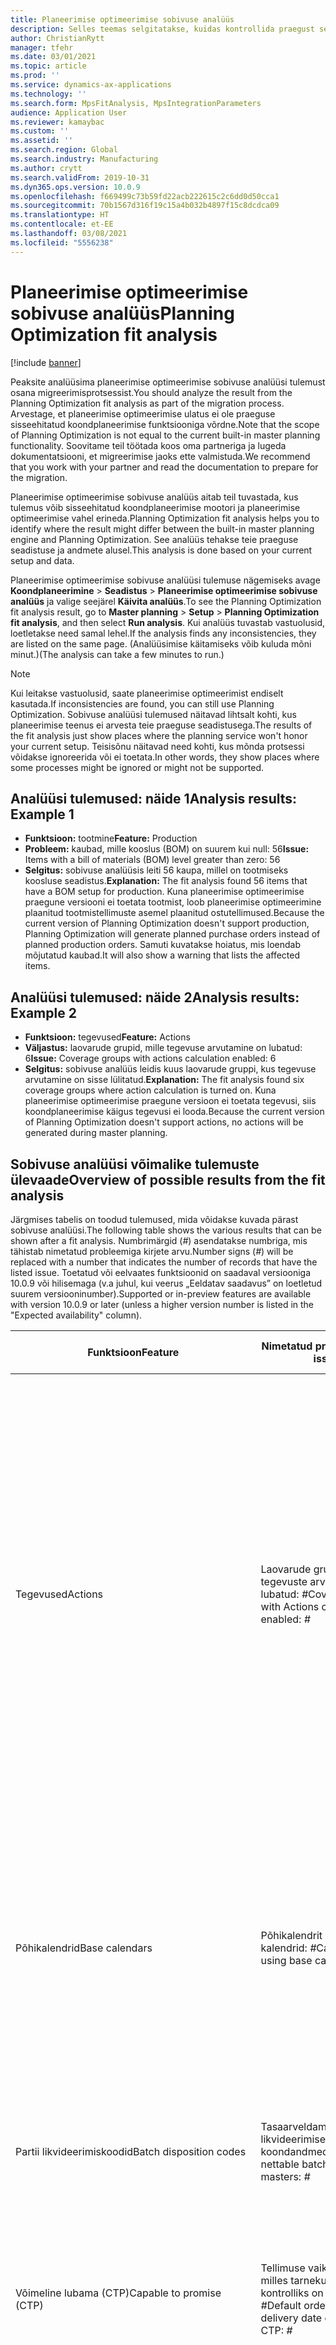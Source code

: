 ```yaml
---
title: Planeerimise optimeerimise sobivuse analüüs
description: Selles teemas selgitatakse, kuidas kontrollida praegust seadistust ja andmeid planeerimise optimeerimise funktsiooni võimaluste suhtes.
author: ChristianRytt
manager: tfehr
ms.date: 03/01/2021
ms.topic: article
ms.prod: ''
ms.service: dynamics-ax-applications
ms.technology: ''
ms.search.form: MpsFitAnalysis, MpsIntegrationParameters
audience: Application User
ms.reviewer: kamaybac
ms.custom: ''
ms.assetid: ''
ms.search.region: Global
ms.search.industry: Manufacturing
ms.author: crytt
ms.search.validFrom: 2019-10-31
ms.dyn365.ops.version: 10.0.9
ms.openlocfilehash: f669499c73b59fd22acb222615c2c6dd0d50cca1
ms.sourcegitcommit: 70b1567d316f19c15a4b032b4897f15c8dcdca09
ms.translationtype: HT
ms.contentlocale: et-EE
ms.lasthandoff: 03/08/2021
ms.locfileid: "5556238"
---
```

# <a name="planning-optimization-fit-analysis"></a><span data-ttu-id="48c7f-103">Planeerimise optimeerimise sobivuse analüüs</span><span class="sxs-lookup"><span data-stu-id="48c7f-103">Planning Optimization fit analysis</span></span>

[!include [banner](../../includes/banner.md)]

<span data-ttu-id="48c7f-104">Peaksite analüüsima planeerimise optimeerimise sobivuse analüüsi tulemust osana migreerimisprotsessist.</span><span class="sxs-lookup"><span data-stu-id="48c7f-104">You should analyze the result from the Planning Optimization fit analysis as part of the migration process.</span></span> <span data-ttu-id="48c7f-105">Arvestage, et planeerimise optimeerimise ulatus ei ole praeguse sisseehitatud koondplaneerimise funktsiooniga võrdne.</span><span class="sxs-lookup"><span data-stu-id="48c7f-105">Note that the scope of Planning Optimization is not equal to the current built-in master planning functionality.</span></span> <span data-ttu-id="48c7f-106">Soovitame teil töötada koos oma partneriga ja lugeda dokumentatsiooni, et migreerimise jaoks ette valmistuda.</span><span class="sxs-lookup"><span data-stu-id="48c7f-106">We recommend that you work with your partner and read the documentation to prepare for the migration.</span></span> 

<span data-ttu-id="48c7f-107">Planeerimise optimeerimise sobivuse analüüs aitab teil tuvastada, kus tulemus võib sisseehitatud koondplaneerimise mootori ja planeerimise optimeerimise vahel erineda.</span><span class="sxs-lookup"><span data-stu-id="48c7f-107">Planning Optimization fit analysis helps you to identify where the result might differ between the built-in master planning engine and Planning Optimization.</span></span> <span data-ttu-id="48c7f-108">See analüüs tehakse teie praeguse seadistuse ja andmete alusel.</span><span class="sxs-lookup"><span data-stu-id="48c7f-108">This analysis is done based on your current setup and data.</span></span> 

<span data-ttu-id="48c7f-109">Planeerimise optimeerimise sobivuse analüüsi tulemuse nägemiseks avage **Koondplaneerimine** \> **Seadistus** \> **Planeerimise optimeerimise sobivuse analüüs** ja valige seejärel **Käivita analüüs**.</span><span class="sxs-lookup"><span data-stu-id="48c7f-109">To see the Planning Optimization fit analysis result, go to **Master planning** \> **Setup** \> **Planning Optimization fit analysis**, and then select **Run analysis**.</span></span> <span data-ttu-id="48c7f-110">Kui analüüs tuvastab vastuolusid, loetletakse need samal lehel.</span><span class="sxs-lookup"><span data-stu-id="48c7f-110">If the analysis finds any inconsistencies, they are listed on the same page.</span></span> <span data-ttu-id="48c7f-111">(Analüüsimise käitamiseks võib kuluda mõni minut.)</span><span class="sxs-lookup"><span data-stu-id="48c7f-111">(The analysis can take a few minutes to run.)</span></span>

> [!NOTE]
> <span data-ttu-id="48c7f-112">Kui leitakse vastuolusid, saate planeerimise optimeerimist endiselt kasutada.</span><span class="sxs-lookup"><span data-stu-id="48c7f-112">If inconsistencies are found, you can still use Planning Optimization.</span></span> <span data-ttu-id="48c7f-113">Sobivuse analüüsi tulemused näitavad lihtsalt kohti, kus planeerimise teenus ei arvesta teie praeguse seadistusega.</span><span class="sxs-lookup"><span data-stu-id="48c7f-113">The results of the fit analysis just show places where the planning service won't honor your current setup.</span></span> <span data-ttu-id="48c7f-114">Teisisõnu näitavad need kohti, kus mõnda protsessi võidakse ignoreerida või ei toetata.</span><span class="sxs-lookup"><span data-stu-id="48c7f-114">In other words, they show places where some processes might be ignored or might not be supported.</span></span>

## <a name="analysis-results-example-1"></a><span data-ttu-id="48c7f-115">Analüüsi tulemused: näide 1</span><span class="sxs-lookup"><span data-stu-id="48c7f-115">Analysis results: Example 1</span></span>

- <span data-ttu-id="48c7f-116">**Funktsioon:** tootmine</span><span class="sxs-lookup"><span data-stu-id="48c7f-116">**Feature:** Production</span></span>
- <span data-ttu-id="48c7f-117">**Probleem:** kaubad, mille kooslus (BOM) on suurem kui null: 56</span><span class="sxs-lookup"><span data-stu-id="48c7f-117">**Issue:** Items with a bill of materials (BOM) level greater than zero: 56</span></span>
- <span data-ttu-id="48c7f-118">**Selgitus:** sobivuse analüüsis leiti 56 kaupa, millel on tootmiseks koosluse seadistus.</span><span class="sxs-lookup"><span data-stu-id="48c7f-118">**Explanation:** The fit analysis found 56 items that have a BOM setup for production.</span></span> <span data-ttu-id="48c7f-119">Kuna planeerimise optimeerimise praegune versiooni ei toetata tootmist, loob planeerimise optimeerimine plaanitud tootmistellimuste asemel plaanitud ostutellimused.</span><span class="sxs-lookup"><span data-stu-id="48c7f-119">Because the current version of Planning Optimization doesn't support production, Planning Optimization will generate planned purchase orders instead of planned production orders.</span></span> <span data-ttu-id="48c7f-120">Samuti kuvatakse hoiatus, mis loendab mõjutatud kaubad.</span><span class="sxs-lookup"><span data-stu-id="48c7f-120">It will also show a warning that lists the affected items.</span></span>

## <a name="analysis-results-example-2"></a><span data-ttu-id="48c7f-121">Analüüsi tulemused: näide 2</span><span class="sxs-lookup"><span data-stu-id="48c7f-121">Analysis results: Example 2</span></span>

- <span data-ttu-id="48c7f-122">**Funktsioon:** tegevused</span><span class="sxs-lookup"><span data-stu-id="48c7f-122">**Feature:** Actions</span></span>
- <span data-ttu-id="48c7f-123">**Väljastus:** laovarude grupid, mille tegevuse arvutamine on lubatud: 6</span><span class="sxs-lookup"><span data-stu-id="48c7f-123">**Issue:** Coverage groups with actions calculation enabled: 6</span></span>
- <span data-ttu-id="48c7f-124">**Selgitus:** sobivuse analüüs leidis kuus laovarude gruppi, kus tegevuse arvutamine on sisse lülitatud.</span><span class="sxs-lookup"><span data-stu-id="48c7f-124">**Explanation:** The fit analysis found six coverage groups where action calculation is turned on.</span></span> <span data-ttu-id="48c7f-125">Kuna planeerimise optimeerimise praegune versioon ei toetata tegevusi, siis koondplaneerimise käigus tegevusi ei looda.</span><span class="sxs-lookup"><span data-stu-id="48c7f-125">Because the current version of Planning Optimization doesn't support actions, no actions will be generated during master planning.</span></span>

## <a name="overview-of-possible-results-from-the-fit-analysis"></a><span data-ttu-id="48c7f-126">Sobivuse analüüsi võimalike tulemuste ülevaade</span><span class="sxs-lookup"><span data-stu-id="48c7f-126">Overview of possible results from the fit analysis</span></span>

<span data-ttu-id="48c7f-127">Järgmises tabelis on toodud tulemused, mida võidakse kuvada pärast sobivuse analüüsi.</span><span class="sxs-lookup"><span data-stu-id="48c7f-127">The following table shows the various results that can be shown after a fit analysis.</span></span> <span data-ttu-id="48c7f-128">Numbrimärgid (_\#_) asendatakse numbriga, mis tähistab nimetatud probleemiga kirjete arvu.</span><span class="sxs-lookup"><span data-stu-id="48c7f-128">Number signs (_\#_) will be replaced with a number that indicates the number of records that have the listed issue.</span></span> <span data-ttu-id="48c7f-129">Toetatud või eelvaates funktsioonid on saadaval versiooniga 10.0.9 või hilisemaga (v.a juhul, kui veerus „Eeldatav saadavus” on loetletud suurem versiooninumber).</span><span class="sxs-lookup"><span data-stu-id="48c7f-129">Supported or in-preview features are available with version 10.0.9 or later (unless a higher version number is listed in the "Expected availability" column).</span></span>

| <span data-ttu-id="48c7f-130">Funktsioon</span><span class="sxs-lookup"><span data-stu-id="48c7f-130">Feature</span></span> | <span data-ttu-id="48c7f-131">Nimetatud probleem</span><span class="sxs-lookup"><span data-stu-id="48c7f-131">Listed issue</span></span> | <span data-ttu-id="48c7f-132">Selgitus</span><span class="sxs-lookup"><span data-stu-id="48c7f-132">Explanation</span></span> | <span data-ttu-id="48c7f-133">Eeldatav saadavus</span><span class="sxs-lookup"><span data-stu-id="48c7f-133">Expected availability</span></span> |
| --- | --- | --- | --- |
| <span data-ttu-id="48c7f-134">Tegevused</span><span class="sxs-lookup"><span data-stu-id="48c7f-134">Actions</span></span> | <span data-ttu-id="48c7f-135">Laovarude grupp, mille tegevuste arvutamine on lubatud: _\#_</span><span class="sxs-lookup"><span data-stu-id="48c7f-135">Coverage groups with Actions calculation enabled: _\#_</span></span> | <span data-ttu-id="48c7f-136">See funktsioon on ootel.</span><span class="sxs-lookup"><span data-stu-id="48c7f-136">This feature is pending.</span></span> <span data-ttu-id="48c7f-137">Sellest sättest hoolimata ei looda praegu koondplaneerimise ajal tegevusi, kui planeerimise optimeerimine on lubatud.</span><span class="sxs-lookup"><span data-stu-id="48c7f-137">Currently, actions aren't generated during master planning when Planning Optimization is enabled, regardless of this setting.</span></span> <span data-ttu-id="48c7f-138">Tegevuste peamine eesmärk on pakkuda soovitusi olemasolevate tellimuste muutmiseks.</span><span class="sxs-lookup"><span data-stu-id="48c7f-138">The main purpose of actions is to suggest changes to existing orders.</span></span> <span data-ttu-id="48c7f-139">Hinnake, kas teie äriprotsessi osana rakendatakse tegevusi aktiivselt või piisab tellimustega seotud viivituste teabest.</span><span class="sxs-lookup"><span data-stu-id="48c7f-139">Evaluate if actions are actively applied as part of your business processes or if the delay information related to the orders is sufficient.</span></span> | <span data-ttu-id="48c7f-140">Oktoober 2021 – aprill 2022</span><span class="sxs-lookup"><span data-stu-id="48c7f-140">October 2021 - April 2022</span></span> |
| <span data-ttu-id="48c7f-141">Põhikalendrid</span><span class="sxs-lookup"><span data-stu-id="48c7f-141">Base calendars</span></span> | <span data-ttu-id="48c7f-142">Põhikalendrit kasutavad kalendrid: _\#_</span><span class="sxs-lookup"><span data-stu-id="48c7f-142">Calendars using base calendar: _\#_</span></span> | <span data-ttu-id="48c7f-143">See funktsioon on ootel.</span><span class="sxs-lookup"><span data-stu-id="48c7f-143">This feature is pending.</span></span> <span data-ttu-id="48c7f-144">Praegu eiratakse põhikalendrit, kui planeerimise optimeerimine on lubatud.</span><span class="sxs-lookup"><span data-stu-id="48c7f-144">Currently, the base calendar is ignored when Planning Optimization is enabled.</span></span> <span data-ttu-id="48c7f-145">Hinnake, kas teie äriprotsesside jaoks on vajalik põhikalender või piisab kalendrite otsesest seadistusest.</span><span class="sxs-lookup"><span data-stu-id="48c7f-145">Evaluate if the base calendar is needed for your business processes or if direct setup in calendars is sufficient.</span></span> | <span data-ttu-id="48c7f-146">2021. aprill</span><span class="sxs-lookup"><span data-stu-id="48c7f-146">April 2021</span></span> | 
| <span data-ttu-id="48c7f-147">Partii likvideerimiskoodid</span><span class="sxs-lookup"><span data-stu-id="48c7f-147">Batch disposition codes</span></span> | <span data-ttu-id="48c7f-148">Tasaarveldamatu partii likvideerimise koondandmed: _\#_</span><span class="sxs-lookup"><span data-stu-id="48c7f-148">Non-nettable batch disposition masters: _\#_</span></span> | <span data-ttu-id="48c7f-149">See funktsioon on ootel.</span><span class="sxs-lookup"><span data-stu-id="48c7f-149">This feature is pending.</span></span> <span data-ttu-id="48c7f-150">Praegu eiratakse partii likvideerimise koode, kui planeerimise optimeerimine on lubatud.</span><span class="sxs-lookup"><span data-stu-id="48c7f-150">Currently, batch disposition codes are ignored when Planning Optimization is enabled.</span></span> | <span data-ttu-id="48c7f-151">Oktoober 2021 – aprill 2022</span><span class="sxs-lookup"><span data-stu-id="48c7f-151">October 2021 - April 2022</span></span> |
| <span data-ttu-id="48c7f-152">Võimeline lubama (CTP)</span><span class="sxs-lookup"><span data-stu-id="48c7f-152">Capable to promise (CTP)</span></span> | <span data-ttu-id="48c7f-153">Tellimuse vaikesätted, milles tarnekuupäeva kontrolliks on seatud CTP: _\#_</span><span class="sxs-lookup"><span data-stu-id="48c7f-153">Default order settings with delivery date control set to CTP: _\#_</span></span> | <span data-ttu-id="48c7f-154">See funktsioon on ootel.</span><span class="sxs-lookup"><span data-stu-id="48c7f-154">This feature is pending.</span></span> <span data-ttu-id="48c7f-155">Sellest sättest hoolimata eiratakse praegu CTP-d, kui planeerimise optimeerimine on lubatud.</span><span class="sxs-lookup"><span data-stu-id="48c7f-155">Currently, CTP is ignored when Planning Optimization is enabled, regardless of this setting.</span></span> | <span data-ttu-id="48c7f-156">Oktoober 2021 – aprill 2022</span><span class="sxs-lookup"><span data-stu-id="48c7f-156">October 2021 - April 2022</span></span> |
| <span data-ttu-id="48c7f-157">Staatilise plaani kopeerimine dünaamilisse plaani</span><span class="sxs-lookup"><span data-stu-id="48c7f-157">Copy static to dynamic plan</span></span> | <span data-ttu-id="48c7f-158">Koondplaneerimise parameetrites on lubatud staatilise plaani kopeerimine dünaamilisse plaani.</span><span class="sxs-lookup"><span data-stu-id="48c7f-158">Copy of static to dynamic plan is enabled on the master planning parameters.</span></span> | <span data-ttu-id="48c7f-159">Sellest sättest hoolimata ei kopeeri planeerimise optimeerimine staatilist plaani dünaamilisse plaani.</span><span class="sxs-lookup"><span data-stu-id="48c7f-159">Planning Optimization doesn't copy the static plan to the dynamic plan, regardless of this setting.</span></span> <span data-ttu-id="48c7f-160">Üldiselt on see kontseptsioon vähem oluline kiiruse ja täieliku taasloomise tõttu, mida planeerimise optimeerimine võimaldab.</span><span class="sxs-lookup"><span data-stu-id="48c7f-160">In general, this concept is less relevant because of the speed and complete regeneration that Planning Optimization provides.</span></span> <span data-ttu-id="48c7f-161">Kui kasutatakse kaht või enamat plaani, tuleb iga plaani jaoks käivitada koondplaneerimine.</span><span class="sxs-lookup"><span data-stu-id="48c7f-161">If two or more plans are used, master planning should be triggered for each plan.</span></span> | <span data-ttu-id="48c7f-162">Oktoober 2021 – aprill 2022</span><span class="sxs-lookup"><span data-stu-id="48c7f-162">October 2021 - April 2022</span></span> |
| <span data-ttu-id="48c7f-163">Kinnitamine</span><span class="sxs-lookup"><span data-stu-id="48c7f-163">Firming</span></span> | <span data-ttu-id="48c7f-164">Laovarude grupid, millel on määratud automaatkinnitamise ajapiir: _\#_</span><span class="sxs-lookup"><span data-stu-id="48c7f-164">Coverage groups with auto firming time fence set: _\#_</span></span> | <span data-ttu-id="48c7f-165">Versioonis 10.0.7 ja uuemates versioonides toetatakse kinnitamist eraldi kinnitamise pakett-tööna pärast koondplaneerimise lõpule viimist (eeldusel, et funktsioon _Automaatkinnitus planeerimise optimeerimiseks_ on [funktsioonihalduses](../../../fin-ops-core/fin-ops/get-started/feature-management/feature-management-overview.md) lubatud).</span><span class="sxs-lookup"><span data-stu-id="48c7f-165">In version 10.0.7 and later, firming is supported as a separate firming batch job after master planning is completed (provided the _Auto-firming for Planning Optimization_ feature has been enabled in [feature management](../../../fin-ops-core/fin-ops/get-started/feature-management/feature-management-overview.md)).</span></span> <span data-ttu-id="48c7f-166">Arvestage sellega, et automaatkinnitus planeerimise optimeerimiseks põhineb tellimuse kuupäeval (alguskuupäeval), mitte vajaduse kuupäeval (lõppkuupäeval).</span><span class="sxs-lookup"><span data-stu-id="48c7f-166">Note that auto firming for Planning Optimization is based on the order date (start date), not the requirement date (end date).</span></span> <span data-ttu-id="48c7f-167">Selline käitumismudel tagab, et plaanitud tellimuste kinnitamine toimub õigel ajal, ilma et peaksite kinnitamisajavahemikus täitmisajaga arvestama.</span><span class="sxs-lookup"><span data-stu-id="48c7f-167">This behavior ensures that firming of planned orders occurs in due time, without having to include lead time in the firming time fence.</span></span> | <span data-ttu-id="48c7f-168">Toetatud</span><span class="sxs-lookup"><span data-stu-id="48c7f-168">Supported</span></span> |
| <span data-ttu-id="48c7f-169">Kinnitamine</span><span class="sxs-lookup"><span data-stu-id="48c7f-169">Firming</span></span> | <span data-ttu-id="48c7f-170">Kauba laovarude kirjed, millel on määratud automaatkinnitamine: _\#_</span><span class="sxs-lookup"><span data-stu-id="48c7f-170">Item coverage records with auto firming set: _\#_</span></span> | <span data-ttu-id="48c7f-171">Versioonis 10.0.7 ja uuemates versioonides toetatakse automaatkinnitamist eraldi kinnitamise pakett-tööna pärast koondplaneerimise lõpule viimist (eeldusel, et funktsioon _Automaatkinnitus planeerimise optimeerimiseks_ on [funktsioonihalduses](../../../fin-ops-core/fin-ops/get-started/feature-management/feature-management-overview.md) lubatud).</span><span class="sxs-lookup"><span data-stu-id="48c7f-171">In version 10.0.7 and later, auto firming is supported as a separate firming batch job after master planning is completed (provided the _Auto-firming for Planning Optimization_ feature has been enabled in [feature management](../../../fin-ops-core/fin-ops/get-started/feature-management/feature-management-overview.md)).</span></span> <span data-ttu-id="48c7f-172">Arvestage sellega, et automaatkinnitus planeerimise optimeerimiseks põhineb tellimuse kuupäeval (alguskuupäeval), mitte vajaduse kuupäeval (lõppkuupäeval).</span><span class="sxs-lookup"><span data-stu-id="48c7f-172">Note that auto firming for Planning Optimization is based on the order date (start date), not the requirement date (end date).</span></span> <span data-ttu-id="48c7f-173">Selline käitumismudel tagab, et plaanitud tellimuste kinnitamine toimub õigel ajal, ilma et peaksite kinnitamisajavahemikus täitmisajaga arvestama.</span><span class="sxs-lookup"><span data-stu-id="48c7f-173">This behavior ensures that firming of planned orders occurs in due time, without having to include lead time in the firming time fence.</span></span> | <span data-ttu-id="48c7f-174">Toetatud</span><span class="sxs-lookup"><span data-stu-id="48c7f-174">Supported</span></span> |
| <span data-ttu-id="48c7f-175">Kinnitamine</span><span class="sxs-lookup"><span data-stu-id="48c7f-175">Firming</span></span> | <span data-ttu-id="48c7f-176">Koondplaanid, millel on määratud automaatkinnitamine: _\#_</span><span class="sxs-lookup"><span data-stu-id="48c7f-176">Master plans with auto firming set: _\#_</span></span> | <span data-ttu-id="48c7f-177">Versioonis 10.0.7 ja uuemates versioonides toetatakse automaatkinnitamist eraldi kinnitamise pakett-tööna pärast koondplaneerimise lõpule viimist (eeldusel, et funktsioon _Automaatkinnitus planeerimise optimeerimiseks_ on [funktsioonihalduses](../../../fin-ops-core/fin-ops/get-started/feature-management/feature-management-overview.md) lubatud).</span><span class="sxs-lookup"><span data-stu-id="48c7f-177">In version 10.0.7 and later, auto firming is supported as a separate firming batch job after master planning is completed (provided the _Auto-firming for Planning Optimization_ feature has been enabled in [feature management](../../../fin-ops-core/fin-ops/get-started/feature-management/feature-management-overview.md)).</span></span> <span data-ttu-id="48c7f-178">Arvestage sellega, et automaatkinnitus planeerimise optimeerimiseks põhineb tellimuse kuupäeval (alguskuupäeval), mitte vajaduse kuupäeval (lõppkuupäeval).</span><span class="sxs-lookup"><span data-stu-id="48c7f-178">Note that auto firming for Planning Optimization is based on the order date (start date), not the requirement date (end date).</span></span> <span data-ttu-id="48c7f-179">Selline käitumismudel tagab, et plaanitud tellimuste kinnitamine toimub õigel ajal, ilma et peaksite kinnitamisajavahemikus täitmisajaga arvestama.</span><span class="sxs-lookup"><span data-stu-id="48c7f-179">This behavior ensures that firming of planned orders occurs in due time, without having to include lead time in the firming time fence.</span></span> | <span data-ttu-id="48c7f-180">Toetatud</span><span class="sxs-lookup"><span data-stu-id="48c7f-180">Supported</span></span> |
| <span data-ttu-id="48c7f-181">FitAnalysisPlanningItems</span><span class="sxs-lookup"><span data-stu-id="48c7f-181">FitAnalysisPlanningItems</span></span> | <span data-ttu-id="48c7f-182">Plaanimisüksused: _\#_</span><span class="sxs-lookup"><span data-stu-id="48c7f-182">Planning Items: _\#_</span></span> | <span data-ttu-id="48c7f-183">See funktsioon on ootel.</span><span class="sxs-lookup"><span data-stu-id="48c7f-183">This feature is pending.</span></span> <span data-ttu-id="48c7f-184">Praegu käsitletakse plaanimisüksuseid nagu tavalisi kaupu, kui planeerimise optimeerimine on lubatud.</span><span class="sxs-lookup"><span data-stu-id="48c7f-184">Currently, planning items are handled like regular items when Planning Optimization is enabled.</span></span> | <span data-ttu-id="48c7f-185">Oktoober 2021 – aprill 2022</span><span class="sxs-lookup"><span data-stu-id="48c7f-185">October 2021 - April 2022</span></span> |
| <span data-ttu-id="48c7f-186">Eelarve</span><span class="sxs-lookup"><span data-stu-id="48c7f-186">Forecast</span></span> | <span data-ttu-id="48c7f-187">Laovarude grupid, millel on lubatud kontsernisiseste tellimuste kaasamine: _\#_</span><span class="sxs-lookup"><span data-stu-id="48c7f-187">Coverage groups with "Include intercompany orders" enabled: _\#_</span></span> | <span data-ttu-id="48c7f-188">See funktsioon on ootel.</span><span class="sxs-lookup"><span data-stu-id="48c7f-188">This feature is pending.</span></span> <span data-ttu-id="48c7f-189">Sellest sättest hoolimata ei hõlma koondplaneerimine praegu sissetulevat planeeritud nõudlust, kui planeerimise optimeerimine on lubatud.</span><span class="sxs-lookup"><span data-stu-id="48c7f-189">Currently, master planning doesn't include downstream planned demand when Planning Optimization is enabled, regardless of this setting.</span></span> <span data-ttu-id="48c7f-190">Pange tähele, et väljastatud/kinnitatud tellimused töötavad endiselt tavaliste kontsernisiseste funktsioonidega ja hõlmavad enamikku stsenaariume.</span><span class="sxs-lookup"><span data-stu-id="48c7f-190">Note that released/firmed orders still work with the regular intercompany functionality and will cover most scenarios.</span></span> | <span data-ttu-id="48c7f-191">Toetatud</span><span class="sxs-lookup"><span data-stu-id="48c7f-191">Supported</span></span> |
| <span data-ttu-id="48c7f-192">Eelarve</span><span class="sxs-lookup"><span data-stu-id="48c7f-192">Forecast</span></span> | <span data-ttu-id="48c7f-193">Laovarude grupid, mille sätte „Prognoosi vähendamisalus:” väärtus pole „Tellimused”: _\#_</span><span class="sxs-lookup"><span data-stu-id="48c7f-193">Coverage groups with "Reduce forecast by" setting set to a value different than "Orders": _\#_</span></span> | <span data-ttu-id="48c7f-194">Sellest sättest hoolimata kasutab planeerimise optimeerimine tellimuste puhul vaikimisi sätet „Prognoosi vähendamisalus:”.</span><span class="sxs-lookup"><span data-stu-id="48c7f-194">By default, Planning Optimization uses "Reduce forecast by" for orders, regardless of this setting.</span></span> | <span data-ttu-id="48c7f-195">Toetatud</span><span class="sxs-lookup"><span data-stu-id="48c7f-195">Supported</span></span> |
| <span data-ttu-id="48c7f-196">Eelarve</span><span class="sxs-lookup"><span data-stu-id="48c7f-196">Forecast</span></span> | <span data-ttu-id="48c7f-197">Alammudelitega prognoosimudelid: _\#_</span><span class="sxs-lookup"><span data-stu-id="48c7f-197">Forecast models with sub models: _\#_</span></span> | <span data-ttu-id="48c7f-198">See funktsioon on ootel.</span><span class="sxs-lookup"><span data-stu-id="48c7f-198">This feature is pending.</span></span> <span data-ttu-id="48c7f-199">Praegu ei toetata allmudeleid kasutavaid prognoose, kui planeerimise optimeerimine on lubatud.</span><span class="sxs-lookup"><span data-stu-id="48c7f-199">Currently, forecasts that use sub-models aren't supported when Planning Optimization is enabled.</span></span> <span data-ttu-id="48c7f-200">Neid eiratakse, hoolimata sellest sättest.</span><span class="sxs-lookup"><span data-stu-id="48c7f-200">They will be ignored, regardless of this setting.</span></span> | <span data-ttu-id="48c7f-201">2021. aprill</span><span class="sxs-lookup"><span data-stu-id="48c7f-201">April 2021</span></span> |
| <span data-ttu-id="48c7f-202">Eelarve</span><span class="sxs-lookup"><span data-stu-id="48c7f-202">Forecast</span></span> | <span data-ttu-id="48c7f-203">Koondplaanid, millel on lubatud säte „Kaasa tarneprognoos”: _\#_</span><span class="sxs-lookup"><span data-stu-id="48c7f-203">Master plans with "Include supply forecast" enabled: _\#_</span></span> | <span data-ttu-id="48c7f-204">See funktsioon on ootel.</span><span class="sxs-lookup"><span data-stu-id="48c7f-204">This feature is pending.</span></span> <span data-ttu-id="48c7f-205">Praegu ei toetata tarneprognoose, kui planeerimise optimeerimine on lubatud.</span><span class="sxs-lookup"><span data-stu-id="48c7f-205">Currently, supply forecasts aren't supported when Planning Optimization is enabled.</span></span> <span data-ttu-id="48c7f-206">Neid eiratakse, hoolimata sellest sättest.</span><span class="sxs-lookup"><span data-stu-id="48c7f-206">They will be ignored, regardless of this setting.</span></span> | <span data-ttu-id="48c7f-207">Oktoober 2021 – aprill 2022</span><span class="sxs-lookup"><span data-stu-id="48c7f-207">October 2021 - April 2022</span></span> |
| <span data-ttu-id="48c7f-208">Ajapiir</span><span class="sxs-lookup"><span data-stu-id="48c7f-208">Freeze time fence</span></span> | <span data-ttu-id="48c7f-209">Laovarude grupid, millel on määratud külmutamise ajapiir: _\#_</span><span class="sxs-lookup"><span data-stu-id="48c7f-209">Coverage groups with freeze time fence set: _\#_</span></span> | <span data-ttu-id="48c7f-210">Külmutamise ajapiiri ei kasutata sageli ja praegu pole plaanis seda planeerimise optimeerimisse kaasata.</span><span class="sxs-lookup"><span data-stu-id="48c7f-210">The freeze time fence isn't often used, and there are currently no plans to include it for Planning Optimization.</span></span> <span data-ttu-id="48c7f-211">Sellest sättest hoolimata eiratakse praegu külmutamise ajapiiri seadistust, kui planeerimise optimeerimine on lubatud.</span><span class="sxs-lookup"><span data-stu-id="48c7f-211">Currently, the freeze time fence setup is ignored when Planning Optimization is enabled, regardless of this setting.</span></span> | <span data-ttu-id="48c7f-212">Pole rakendatav</span><span class="sxs-lookup"><span data-stu-id="48c7f-212">N/A</span></span> |
| <span data-ttu-id="48c7f-213">Ajapiir</span><span class="sxs-lookup"><span data-stu-id="48c7f-213">Freeze time fence</span></span> | <span data-ttu-id="48c7f-214">Kauba laovarude kirjed, millel on määratud külmutamise ajapiir: _\#_</span><span class="sxs-lookup"><span data-stu-id="48c7f-214">Item coverage records with freeze time fence set: _\#_</span></span> | <span data-ttu-id="48c7f-215">Külmutamise ajapiiri ei kasutata sageli ja praegu pole plaanis seda planeerimise optimeerimisse kaasata.</span><span class="sxs-lookup"><span data-stu-id="48c7f-215">The freeze time fence isn't often used, and there are currently no plans to include it for Planning Optimization.</span></span> <span data-ttu-id="48c7f-216">Sellest sättest hoolimata eiratakse praegu külmutamise ajapiiri seadistust, kui planeerimise optimeerimine on lubatud.</span><span class="sxs-lookup"><span data-stu-id="48c7f-216">Currently, the freeze time fence setup is ignored when Planning Optimization is enabled, regardless of this setting.</span></span> | <span data-ttu-id="48c7f-217">Pole rakendatav</span><span class="sxs-lookup"><span data-stu-id="48c7f-217">N/A</span></span> |
| <span data-ttu-id="48c7f-218">Ajapiir</span><span class="sxs-lookup"><span data-stu-id="48c7f-218">Freeze time fence</span></span> | <span data-ttu-id="48c7f-219">Koondplaanid, millel on määratud külmutamise ajapiir: _\#_</span><span class="sxs-lookup"><span data-stu-id="48c7f-219">Master plans with freeze time fence set: _\#_</span></span> | <span data-ttu-id="48c7f-220">Külmutamise ajapiiri ei kasutata sageli ja praegu pole plaanis seda planeerimise optimeerimisse kaasata.</span><span class="sxs-lookup"><span data-stu-id="48c7f-220">The freeze time fence isn't often used, and there are currently no plans to include it for Planning Optimization.</span></span> <span data-ttu-id="48c7f-221">Sellest sättest hoolimata eiratakse praegu külmutamise ajapiiri seadistust, kui planeerimise optimeerimine on lubatud.</span><span class="sxs-lookup"><span data-stu-id="48c7f-221">Currently, the freeze time fence setup is ignored when Planning Optimization is enabled, regardless of this setting.</span></span> | <span data-ttu-id="48c7f-222">Pole rakendatav</span><span class="sxs-lookup"><span data-stu-id="48c7f-222">N/A</span></span> |
| <span data-ttu-id="48c7f-223">Kontsernisisene</span><span class="sxs-lookup"><span data-stu-id="48c7f-223">Intercompany</span></span> | <span data-ttu-id="48c7f-224">Koondplaanid, mis hõlmavad plaanitud sissetulevat nõudlust: _\#_</span><span class="sxs-lookup"><span data-stu-id="48c7f-224">Master plans including planned downstream demand: _\#_</span></span> | <span data-ttu-id="48c7f-225">See funktsioon on ootel.</span><span class="sxs-lookup"><span data-stu-id="48c7f-225">This feature is pending.</span></span> <span data-ttu-id="48c7f-226">Sellest sättest hoolimata ei hõlma koondplaneerimine praegu sissetulevat planeeritud nõudlust, kui planeerimise optimeerimine on lubatud.</span><span class="sxs-lookup"><span data-stu-id="48c7f-226">Currently, master planning doesn't include downstream planned demand when Planning Optimization is enabled, regardless of this setting.</span></span> <span data-ttu-id="48c7f-227">Pange tähele, et väljastatud/kinnitatud tellimused töötavad endiselt tüüpiliste kontsernisiseste funktsioonidega ja hõlmavad enamikku stsenaariume.</span><span class="sxs-lookup"><span data-stu-id="48c7f-227">Note that released/firmed orders still work with the normal intercompany functionality and will cover most scenarios.</span></span> | <span data-ttu-id="48c7f-228">Toetatud</span><span class="sxs-lookup"><span data-stu-id="48c7f-228">Supported</span></span> |
| <span data-ttu-id="48c7f-229">Kanban</span><span class="sxs-lookup"><span data-stu-id="48c7f-229">Kanban</span></span> | <span data-ttu-id="48c7f-230">Kauba laovarude kirjed, mille plaanitud tellimusetüüp on kanban: _\#_</span><span class="sxs-lookup"><span data-stu-id="48c7f-230">Item coverage records with planned order type kanban: _\#_</span></span> | <span data-ttu-id="48c7f-231">See funktsioon on ootel.</span><span class="sxs-lookup"><span data-stu-id="48c7f-231">This feature is pending.</span></span> <span data-ttu-id="48c7f-232">Praegu eiratakse kanbaniks määratud kauba laovarusid, kui planeerimise optimeerimine on lubatud.</span><span class="sxs-lookup"><span data-stu-id="48c7f-232">Currently, item coverage that is set to kanban will be ignored when Planning Optimization is enabled.</span></span> <span data-ttu-id="48c7f-233">Plaanitud tellimusetüübi kanban puhul kuvatakse koondplaneerimise ajal hoiatus ja seotud nõudluse täitmiseks luuakse plaanitud ostutellimused.</span><span class="sxs-lookup"><span data-stu-id="48c7f-233">The kanban planned order type will create a warning during master planning, and planned purchase orders will be created to cover the related demand.</span></span> | <span data-ttu-id="48c7f-234">Oktoober 2021 – aprill 2022</span><span class="sxs-lookup"><span data-stu-id="48c7f-234">October 2021 - April 2022</span></span> |
| <span data-ttu-id="48c7f-235">Kanban</span><span class="sxs-lookup"><span data-stu-id="48c7f-235">Kanban</span></span> | <span data-ttu-id="48c7f-236">Kanban-tellimuse vaiketüübiga kaubad: _\#_</span><span class="sxs-lookup"><span data-stu-id="48c7f-236">Items with default order type kanban: _\#_</span></span> | <span data-ttu-id="48c7f-237">Praegu eiratakse kanbaniks määratud vaiketellimusetüüpi, kui planeerimise optimeerimine on lubatud.</span><span class="sxs-lookup"><span data-stu-id="48c7f-237">Currently, a default order type that is set to kanban will be ignored when Planning Optimization is enabled.</span></span> <span data-ttu-id="48c7f-238">Vaiketellimusetüübi kanban puhul kuvatakse koondplaneerimise ajal hoiatus ja seotud nõudluse täitmiseks luuakse plaanitud ostutellimused.</span><span class="sxs-lookup"><span data-stu-id="48c7f-238">The kanban default order type will create a warning during master planning, and planned purchase orders will be created to cover the related demand.</span></span> | <span data-ttu-id="48c7f-239">Oktoober 2021 – aprill 2022</span><span class="sxs-lookup"><span data-stu-id="48c7f-239">October 2021 - April 2022</span></span> |
| <span data-ttu-id="48c7f-240">Toote töötsükli olek</span><span class="sxs-lookup"><span data-stu-id="48c7f-240">Product lifecycle state</span></span>   | <span data-ttu-id="48c7f-241">Toote töötsükli olekud pole planeerimiseks aktiivsed: _\#_</span><span class="sxs-lookup"><span data-stu-id="48c7f-241">Product lifecycle states not active for planning: _\#_</span></span> | <span data-ttu-id="48c7f-242">See on ootel funktsioon.</span><span class="sxs-lookup"><span data-stu-id="48c7f-242">This is a pending feature.</span></span> <span data-ttu-id="48c7f-243">Hetkel toote töötsükli olekut ignoreeritakse, kui planeerimise optimeerimine on lubatud.</span><span class="sxs-lookup"><span data-stu-id="48c7f-243">Currently the Product lifecycle state is ignored with Planning Optimization enabled.</span></span> <span data-ttu-id="48c7f-244">Saate korrigeerida plaani taseme tootefiltrit, et vältida toodete kaasamist, kui planeerimisel on toote töötsükli olek keelatud.</span><span class="sxs-lookup"><span data-stu-id="48c7f-244">You can adjust the plan level product filter to avoid including products where product lifecycle state is disabled for planning.</span></span> | <span data-ttu-id="48c7f-245">Toetatud</span><span class="sxs-lookup"><span data-stu-id="48c7f-245">Supported</span></span> |
| <span data-ttu-id="48c7f-246">Tootmine</span><span class="sxs-lookup"><span data-stu-id="48c7f-246">Production</span></span> | <span data-ttu-id="48c7f-247">Ümardamise või mitme häälestusega koosluseread: _\#_</span><span class="sxs-lookup"><span data-stu-id="48c7f-247">BOM lines with rounding or multiple setup: _\#_</span></span> | <span data-ttu-id="48c7f-248">See funktsioon on ootel.</span><span class="sxs-lookup"><span data-stu-id="48c7f-248">This feature is pending.</span></span> <span data-ttu-id="48c7f-249">Sellest sättest hoolimata eiratakse praegu koosluseridade puhul ümardamist ja mitut häälestust, kui planeerimise optimeerimine on lubatud.</span><span class="sxs-lookup"><span data-stu-id="48c7f-249">Currently, rounding and multiple setups are ignored on BOM lines when Planning Optimization is enabled, regardless of this setting.</span></span> | <span data-ttu-id="48c7f-250">2021. aprill</span><span class="sxs-lookup"><span data-stu-id="48c7f-250">April 2021</span></span> |
| <span data-ttu-id="48c7f-251">Tootmine</span><span class="sxs-lookup"><span data-stu-id="48c7f-251">Production</span></span> | <span data-ttu-id="48c7f-252">Valemi mõõtmisega koosluse-/valemiread: _\#_</span><span class="sxs-lookup"><span data-stu-id="48c7f-252">BOM/formula lines with formula measurement: _\#_</span></span> | <span data-ttu-id="48c7f-253">See funktsioon on ootel.</span><span class="sxs-lookup"><span data-stu-id="48c7f-253">This feature is pending.</span></span> <span data-ttu-id="48c7f-254">Sellest sättest hoolimata eiratakse praegu koosluse- ja valemiridade puhul valemi mõõtmist, kui planeerimise optimeerimine on lubatud.</span><span class="sxs-lookup"><span data-stu-id="48c7f-254">Currently, formula measurement is ignored on BOM and formula lines when Planning Optimization is enabled, regardless of this setting.</span></span> | <span data-ttu-id="48c7f-255">2021. oktoober</span><span class="sxs-lookup"><span data-stu-id="48c7f-255">October 2021</span></span> |
| <span data-ttu-id="48c7f-256">Tootmine</span><span class="sxs-lookup"><span data-stu-id="48c7f-256">Production</span></span> | <span data-ttu-id="48c7f-257">Kauba asendamisega koosluse-/valemiread (plaanigrupid): _\#_</span><span class="sxs-lookup"><span data-stu-id="48c7f-257">BOM/formula lines with item substitution (plan groups): _\#_</span></span> | <span data-ttu-id="48c7f-258">See funktsioon on ootel.</span><span class="sxs-lookup"><span data-stu-id="48c7f-258">This feature is pending.</span></span> <span data-ttu-id="48c7f-259">Sellest sättest hoolimata eiratakse praegu koosluse- ja valemiridade puhul kauba asendamist (plaanigruppe), kui planeerimise optimeerimine on lubatud.</span><span class="sxs-lookup"><span data-stu-id="48c7f-259">Currently, item substitution (plan groups) is ignored on BOM and formula lines when Planning Optimization is enabled, regardless of this setting.</span></span> | <span data-ttu-id="48c7f-260">2021. oktoober</span><span class="sxs-lookup"><span data-stu-id="48c7f-260">October 2021</span></span> |
| <span data-ttu-id="48c7f-261">Tootmine</span><span class="sxs-lookup"><span data-stu-id="48c7f-261">Production</span></span> | <span data-ttu-id="48c7f-262">Negatiivse kogusega koosluse-/valemiread: _\#_</span><span class="sxs-lookup"><span data-stu-id="48c7f-262">BOM/formula lines with negative quantity: _\#_</span></span> | <span data-ttu-id="48c7f-263">See funktsioon on ootel.</span><span class="sxs-lookup"><span data-stu-id="48c7f-263">This feature is pending.</span></span> <span data-ttu-id="48c7f-264">Koosluse- ja valemiread, millel on negatiivne kogus, kaasatakse kogusega 0 (null) ja kuvatakse hoiatus, kui planeerimise optimeerimine on lubatud.</span><span class="sxs-lookup"><span data-stu-id="48c7f-264">BOM and formula lines that have negative quantity will be included with a quantity of 0 (zero) and a warning will be issued when Planning Optimization is enabled.</span></span> <span data-ttu-id="48c7f-265">Värskendage koondandmeid, et vältida hoiatusi.</span><span class="sxs-lookup"><span data-stu-id="48c7f-265">Update master data to avoid warnings.</span></span> | <span data-ttu-id="48c7f-266">2021. oktoober</span><span class="sxs-lookup"><span data-stu-id="48c7f-266">October 2021</span></span> |
| <span data-ttu-id="48c7f-267">Tootmine</span><span class="sxs-lookup"><span data-stu-id="48c7f-267">Production</span></span> | <span data-ttu-id="48c7f-268">Ressursipõhise tarbimisega koosluse-/valemiread: _\#_</span><span class="sxs-lookup"><span data-stu-id="48c7f-268">BOM/formula lines with resource consumption: _\#_</span></span> | <span data-ttu-id="48c7f-269">See funktsioon on ootel.</span><span class="sxs-lookup"><span data-stu-id="48c7f-269">This feature is pending.</span></span> <span data-ttu-id="48c7f-270">Praegu eiratakse ressursipõhise tarbimisega koosluse-/valemiridasid, kui planeerimise optimeerimine on lubatud.</span><span class="sxs-lookup"><span data-stu-id="48c7f-270">Currently, BOM and formula lines that have resource consumption are ignored when Planning Optimization is enabled.</span></span> <span data-ttu-id="48c7f-271">Selle funktsiooni toetamisel kasutatakse materjalinõude korral tootmise alguskuupäeva.</span><span class="sxs-lookup"><span data-stu-id="48c7f-271">When this feature is supported, the material requirement will be set to the production start date.</span></span> <span data-ttu-id="48c7f-272">Kuni seda funktsiooni toetatakse, ei looda nõudeid materjalide jaoks, mis on märgitud ressursitarbimise lipuga.</span><span class="sxs-lookup"><span data-stu-id="48c7f-272">Until this feature is supported, requirements will not be generated for materials that are marked with a resource consumption flag.</span></span> | <span data-ttu-id="48c7f-273">2021. aprill</span><span class="sxs-lookup"><span data-stu-id="48c7f-273">April 2021</span></span> |
| <span data-ttu-id="48c7f-274">Tootmine</span><span class="sxs-lookup"><span data-stu-id="48c7f-274">Production</span></span> | <span data-ttu-id="48c7f-275">Etapipõhise tarbimisega koosluse-/valemiread: _\#_</span><span class="sxs-lookup"><span data-stu-id="48c7f-275">BOM/formula lines with step consumption: _\#_</span></span> | <span data-ttu-id="48c7f-276">See funktsioon on ootel.</span><span class="sxs-lookup"><span data-stu-id="48c7f-276">This feature is pending.</span></span> <span data-ttu-id="48c7f-277">Praegu eiratakse koosluse-/valemiridadel etapipõhist tarbimist, kui planeerimise optimeerimine on lubatud.</span><span class="sxs-lookup"><span data-stu-id="48c7f-277">Currently, step consumption is ignored on BOM and formula lines when Planning Optimization is enabled.</span></span> | <span data-ttu-id="48c7f-278">2021. oktoober</span><span class="sxs-lookup"><span data-stu-id="48c7f-278">October 2021</span></span> |
| <span data-ttu-id="48c7f-279">Tootmine</span><span class="sxs-lookup"><span data-stu-id="48c7f-279">Production</span></span> | <span data-ttu-id="48c7f-280">Püsiva või muutuva praagiga määratletud kooslused: _\#_</span><span class="sxs-lookup"><span data-stu-id="48c7f-280">BOMs with constant scrap or variable scrap defined: _\#_</span></span> | <span data-ttu-id="48c7f-281">See funktsioon on ootel.</span><span class="sxs-lookup"><span data-stu-id="48c7f-281">This feature is pending.</span></span> <span data-ttu-id="48c7f-282">Praegu eiratakse kooslustele määratud püsivat või muutuvat praaki, kui planeerimise optimeerimine on lubatud.</span><span class="sxs-lookup"><span data-stu-id="48c7f-282">Currently, constant scrap and variable scrap that are defined on BOMs are ignored when Planning Optimization is enabled.</span></span> | <span data-ttu-id="48c7f-283">Oktoober 2021 – aprill 2022</span><span class="sxs-lookup"><span data-stu-id="48c7f-283">October 2021 - April 2022</span></span> |
| <span data-ttu-id="48c7f-284">Tootmine</span><span class="sxs-lookup"><span data-stu-id="48c7f-284">Production</span></span> | <span data-ttu-id="48c7f-285">Allhankega kooslused: _\#_</span><span class="sxs-lookup"><span data-stu-id="48c7f-285">BOMs with subcontracting: _\#_</span></span> | <span data-ttu-id="48c7f-286">See funktsioon on ootel.</span><span class="sxs-lookup"><span data-stu-id="48c7f-286">This feature is pending.</span></span> <span data-ttu-id="48c7f-287">Sellest sättest hoolimata eiratakse praegu koosluste allhankeseadistust, kui planeerimise optimeerimine on lubatud.</span><span class="sxs-lookup"><span data-stu-id="48c7f-287">Currently, the subcontracting setup on BOMs is ignored when Planning Optimization is enabled, regardless of this setting.</span></span> | <span data-ttu-id="48c7f-288">Oktoober 2021 – aprill 2022</span><span class="sxs-lookup"><span data-stu-id="48c7f-288">October 2021 - April 2022</span></span> |
| <span data-ttu-id="48c7f-289">Tootmine</span><span class="sxs-lookup"><span data-stu-id="48c7f-289">Production</span></span> | <span data-ttu-id="48c7f-290">Kooslused ilma saidita: _\#_</span><span class="sxs-lookup"><span data-stu-id="48c7f-290">BOMs without a site: _\#_</span></span> | <span data-ttu-id="48c7f-291">See funktsioon on ootel.</span><span class="sxs-lookup"><span data-stu-id="48c7f-291">This feature is pending.</span></span> <span data-ttu-id="48c7f-292">Praegu eiratakse saidita kooslusi, kui planeerimise optimeerimine on lubatud.</span><span class="sxs-lookup"><span data-stu-id="48c7f-292">Currently, BOMs without a site are ignored when Planning Optimization is enabled.</span></span> | <span data-ttu-id="48c7f-293">Toetatud</span><span class="sxs-lookup"><span data-stu-id="48c7f-293">Supported</span></span> |
| <span data-ttu-id="48c7f-294">Tootmine</span><span class="sxs-lookup"><span data-stu-id="48c7f-294">Production</span></span> | <span data-ttu-id="48c7f-295">Kindla koosluse või marsruudinõuetega nõudlus: _\#_</span><span class="sxs-lookup"><span data-stu-id="48c7f-295">Demand with specific BOM or route requirements defined: _\#_</span></span> | <span data-ttu-id="48c7f-296">See funktsioon on ootel.</span><span class="sxs-lookup"><span data-stu-id="48c7f-296">This feature is pending.</span></span> <span data-ttu-id="48c7f-297">Praegu eiratakse nõudlusele määratud kindlaid koosluse või marsruudinõudeid (nt müügitellimuse alamkooslust või -marsruuti), kui planeerimise optimeerimine on lubatud.</span><span class="sxs-lookup"><span data-stu-id="48c7f-297">Currently, the specific BOM or route requirements that are defined on the demand (such as a sub-BOM or sub-route on a sales order) are ignored when Planning Optimization is enabled.</span></span> <span data-ttu-id="48c7f-298">Sellest sättest hoolimata kasutatakse standardset kooslust või marsruuti.</span><span class="sxs-lookup"><span data-stu-id="48c7f-298">The standard BOM or route will be used, regardless of this setting.</span></span> | <span data-ttu-id="48c7f-299">Oktoober 2021 – aprill 2022</span><span class="sxs-lookup"><span data-stu-id="48c7f-299">October 2021 - April 2022</span></span> |
| <span data-ttu-id="48c7f-300">Tootmine</span><span class="sxs-lookup"><span data-stu-id="48c7f-300">Production</span></span> | <span data-ttu-id="48c7f-301">Kaastoote/kõrvalsaadusega valemiversioonid: _\#_</span><span class="sxs-lookup"><span data-stu-id="48c7f-301">Formula versions with Co/By products: _\#_</span></span> | <span data-ttu-id="48c7f-302">See funktsioon on ootel.</span><span class="sxs-lookup"><span data-stu-id="48c7f-302">This feature is pending.</span></span> <span data-ttu-id="48c7f-303">Praegu eiratakse valemiversiooniga seotud kaastooteid ja kõrvalsaadusi, kui planeerimise optimeerimine on lubatud.</span><span class="sxs-lookup"><span data-stu-id="48c7f-303">Currently, co-products and by-products that are associated with the formula version are ignored when Planning Optimization is enabled.</span></span> | <span data-ttu-id="48c7f-304">2021. oktoober</span><span class="sxs-lookup"><span data-stu-id="48c7f-304">October 2021</span></span> |
| <span data-ttu-id="48c7f-305">Tootmine</span><span class="sxs-lookup"><span data-stu-id="48c7f-305">Production</span></span> | <span data-ttu-id="48c7f-306">Tuludega valemiversioonid: _\#_</span><span class="sxs-lookup"><span data-stu-id="48c7f-306">Formula versions with Yield: _\#_</span></span> | <span data-ttu-id="48c7f-307">See funktsioon on ootel.</span><span class="sxs-lookup"><span data-stu-id="48c7f-307">This feature is pending.</span></span> <span data-ttu-id="48c7f-308">Praegu eiratakse valemiversiooniga seotud tulu, kui planeerimise optimeerimine on lubatud.</span><span class="sxs-lookup"><span data-stu-id="48c7f-308">Currently, yield that is associated with the formula version is ignored when Planning Optimization is enabled.</span></span> | <span data-ttu-id="48c7f-309">Oktoober 2021 – aprill 2022</span><span class="sxs-lookup"><span data-stu-id="48c7f-309">October 2021 - April 2022</span></span> |
| <span data-ttu-id="48c7f-310">Tootmine</span><span class="sxs-lookup"><span data-stu-id="48c7f-310">Production</span></span> | <span data-ttu-id="48c7f-311">Järjestust sisaldavad plaanid: _\#_</span><span class="sxs-lookup"><span data-stu-id="48c7f-311">Plans including sequencing: _\#_</span></span> | <span data-ttu-id="48c7f-312">See funktsioon on ootel.</span><span class="sxs-lookup"><span data-stu-id="48c7f-312">This feature is pending.</span></span> <span data-ttu-id="48c7f-313">Hoolimata sellest sättest eiratakse praegu järjestust, kui planeerimise optimeerimine on lubatud.</span><span class="sxs-lookup"><span data-stu-id="48c7f-313">Currently, sequencing is ignored when Planning Optimization is enabled, regardless of this setting.</span></span> | <span data-ttu-id="48c7f-314">Oktoober 2021 – aprill 2022</span><span class="sxs-lookup"><span data-stu-id="48c7f-314">October 2021 - April 2022</span></span> |
| <span data-ttu-id="48c7f-315">Tootmine</span><span class="sxs-lookup"><span data-stu-id="48c7f-315">Production</span></span> | <span data-ttu-id="48c7f-316">Tänasest varasema algusajaga kavandatud väljastatud tootmistellimused, mida ei ole alustatud: _\#_</span><span class="sxs-lookup"><span data-stu-id="48c7f-316">Released production orders that are not started, where scheduled start is earlier than today: _\#_</span></span> | <span data-ttu-id="48c7f-317">See funktsioon on ootel.</span><span class="sxs-lookup"><span data-stu-id="48c7f-317">This feature is pending.</span></span> <span data-ttu-id="48c7f-318">Kui tootmistellimus viibib, eeldab koondplaneerimine praegu, et see viiakse lõpule täna.</span><span class="sxs-lookup"><span data-stu-id="48c7f-318">Currently, if a production order is delayed, then master planning will assume that it will be completed today.</span></span> <span data-ttu-id="48c7f-319">See on oluline väljastatud tootmistellimuste puhul, mille tarnekuupäev on minevikus, kuid see pole veel lõpetatud.</span><span class="sxs-lookup"><span data-stu-id="48c7f-319">This is relevant for released production orders where a delivery date is in the past, but it has not been completed yet.</span></span> | <span data-ttu-id="48c7f-320">Oktoober 2021 – aprill 2022</span><span class="sxs-lookup"><span data-stu-id="48c7f-320">October 2021 - April 2022</span></span> |
| <span data-ttu-id="48c7f-321">Tootmine</span><span class="sxs-lookup"><span data-stu-id="48c7f-321">Production</span></span> | <span data-ttu-id="48c7f-322">Piiratud võimsusega kavandatud ressursid: _\#_</span><span class="sxs-lookup"><span data-stu-id="48c7f-322">Resources scheduled with finite capacity: _\#_</span></span> | <span data-ttu-id="48c7f-323">See funktsioon on ootel.</span><span class="sxs-lookup"><span data-stu-id="48c7f-323">This feature is pending.</span></span> <span data-ttu-id="48c7f-324">Praegu eiratakse piiratud võimsusega kavandatud ressursse, kui planeerimise optimeerimine on lubatud.</span><span class="sxs-lookup"><span data-stu-id="48c7f-324">Currently, resources that are scheduled with finite capacity are ignored when Planning Optimization is enabled.</span></span> <span data-ttu-id="48c7f-325">Kavandamine toimub toote vaiketäitmisaja alusel.</span><span class="sxs-lookup"><span data-stu-id="48c7f-325">Scheduling is done based on the default lead time from the product.</span></span> | <span data-ttu-id="48c7f-326">Piiramatu: aprill 2021, piiratud: oktoober 2021</span><span class="sxs-lookup"><span data-stu-id="48c7f-326">Infinite: April 2021, Finite: October 2021</span></span> |
| <span data-ttu-id="48c7f-327">Tootmine</span><span class="sxs-lookup"><span data-stu-id="48c7f-327">Production</span></span> | <span data-ttu-id="48c7f-328">Plaanimisel kasutatavad marsruudid: _\#_</span><span class="sxs-lookup"><span data-stu-id="48c7f-328">Routes used in planning: _\#_</span></span> | <span data-ttu-id="48c7f-329">See funktsioon on ootel.</span><span class="sxs-lookup"><span data-stu-id="48c7f-329">This feature is pending.</span></span> <span data-ttu-id="48c7f-330">Praegu eiratakse marsruute, kui planeerimise optimeerimine on lubatud.</span><span class="sxs-lookup"><span data-stu-id="48c7f-330">Currently, routes are ignored when Planning Optimization is enabled.</span></span> <span data-ttu-id="48c7f-331">Kasutatakse toote vaiketäitmisaega.</span><span class="sxs-lookup"><span data-stu-id="48c7f-331">The default lead time from the product is used.</span></span> | <span data-ttu-id="48c7f-332">2021. aprill</span><span class="sxs-lookup"><span data-stu-id="48c7f-332">April 2021</span></span> |
| <span data-ttu-id="48c7f-333">Tootmine</span><span class="sxs-lookup"><span data-stu-id="48c7f-333">Production</span></span> | <span data-ttu-id="48c7f-334">Müügirea reserveerimine koosnevusarvutuse abil: _\#_</span><span class="sxs-lookup"><span data-stu-id="48c7f-334">Sales line reservation using explosion: _\#_</span></span> | <span data-ttu-id="48c7f-335">Koosnevusarvutust kasutavat müügirea reserveerimist ei toetata, kui planeerimise optimeerimine on lubatud.</span><span class="sxs-lookup"><span data-stu-id="48c7f-335">Sales line reservation that uses explosion isn't supported when Planning Optimization is enabled.</span></span> | <span data-ttu-id="48c7f-336">2021. oktoober</span><span class="sxs-lookup"><span data-stu-id="48c7f-336">October 2021</span></span> |
| <span data-ttu-id="48c7f-337">Tootmine</span><span class="sxs-lookup"><span data-stu-id="48c7f-337">Production</span></span> | <span data-ttu-id="48c7f-338">Tootmistellimuste koosnevusarvutusega plaanimine: _\#_</span><span class="sxs-lookup"><span data-stu-id="48c7f-338">Scheduling with explosion of production orders: _\#_</span></span> | <span data-ttu-id="48c7f-339">Tootmistellimuste koosnevusarvutust kasutavat plaanimist ei toetata, kui planeerimise optimeerimine on lubatud.</span><span class="sxs-lookup"><span data-stu-id="48c7f-339">Scheduling that uses explosion of production orders isn't supported when Planning Optimization is enabled.</span></span> <span data-ttu-id="48c7f-340">Tootmistellimusi saab plaanida ükshaaval.</span><span class="sxs-lookup"><span data-stu-id="48c7f-340">Production orders can be scheduled individually.</span></span> | <span data-ttu-id="48c7f-341">2021. oktoober</span><span class="sxs-lookup"><span data-stu-id="48c7f-341">October 2021</span></span> |
| <span data-ttu-id="48c7f-342">Pakkumiskutsed</span><span class="sxs-lookup"><span data-stu-id="48c7f-342">Request for quotations</span></span> | <span data-ttu-id="48c7f-343">Koondplaanid, mille pakkumiskutsed on lubatud: _\#_</span><span class="sxs-lookup"><span data-stu-id="48c7f-343">Master plans with request for quotations enabled: _\#_</span></span> | <span data-ttu-id="48c7f-344">See funktsioon on ootel.</span><span class="sxs-lookup"><span data-stu-id="48c7f-344">This feature is pending.</span></span> <span data-ttu-id="48c7f-345">Praegu ei peeta pakkumiskutseid (RFQ) nõudluseks, kui planeerimise optimeerimine on lubatud.</span><span class="sxs-lookup"><span data-stu-id="48c7f-345">Currently, requests for quotation (RFQs) aren't considered as demand when Planning Optimization is enabled.</span></span> <span data-ttu-id="48c7f-346">Neid eiratakse, hoolimata sellest sättest.</span><span class="sxs-lookup"><span data-stu-id="48c7f-346">They will be ignored, regardless of this setting.</span></span> | <span data-ttu-id="48c7f-347">Oktoober 2021 – aprill 2022</span><span class="sxs-lookup"><span data-stu-id="48c7f-347">October 2021 - April 2022</span></span> |
| <span data-ttu-id="48c7f-348">Taotlused</span><span class="sxs-lookup"><span data-stu-id="48c7f-348">Requisitions</span></span> | <span data-ttu-id="48c7f-349">Koondplaanid, mille taotlused on lubatud: _\#_</span><span class="sxs-lookup"><span data-stu-id="48c7f-349">Master plans with requisitions enabled: _\#_</span></span> | <span data-ttu-id="48c7f-350">See funktsioon on ootel.</span><span class="sxs-lookup"><span data-stu-id="48c7f-350">This feature is pending.</span></span> <span data-ttu-id="48c7f-351">Praegu eiratakse ostutaotlusi, kui planeerimise optimeerimine on lubatud.</span><span class="sxs-lookup"><span data-stu-id="48c7f-351">Currently, purchase requisitions aren't considered when Planning Optimization is enabled.</span></span> <span data-ttu-id="48c7f-352">Neid eiratakse, hoolimata sellest sättest.</span><span class="sxs-lookup"><span data-stu-id="48c7f-352">They will be ignored, regardless of this setting.</span></span> | <span data-ttu-id="48c7f-353">Toetatud</span><span class="sxs-lookup"><span data-stu-id="48c7f-353">Supported</span></span> |
| <span data-ttu-id="48c7f-354">Ohutuspiirid</span><span class="sxs-lookup"><span data-stu-id="48c7f-354">Safety margins</span></span> | <span data-ttu-id="48c7f-355">Ohutusvaruga laovarude grupid: _\#_</span><span class="sxs-lookup"><span data-stu-id="48c7f-355">Coverage groups with safety margin: _\#_</span></span> | <span data-ttu-id="48c7f-356">See funktsioon on ootel.</span><span class="sxs-lookup"><span data-stu-id="48c7f-356">This feature is pending.</span></span> <span data-ttu-id="48c7f-357">Praegu eiratakse ohutusvaru, kui planeerimise optimeerimine on lubatud.</span><span class="sxs-lookup"><span data-stu-id="48c7f-357">Currently, safety margin is ignored when Planning Optimization is enabled.</span></span> <span data-ttu-id="48c7f-358">Selle käitumismudeli kompenseerimiseks saate pikendada täitmisaega nii, et see sisaldaks ohutusvaru.</span><span class="sxs-lookup"><span data-stu-id="48c7f-358">To compensate for this behavior, you can increase the lead time so that it includes the safety margin.</span></span> | <span data-ttu-id="48c7f-359">Sissetuleku ohutusvaru: toetatud.</span><span class="sxs-lookup"><span data-stu-id="48c7f-359">Receipt margin: Supported.</span></span> <span data-ttu-id="48c7f-360">Lisatellimuse ohutusvaru ja väljamineku ohutusvaru: aprill 2021</span><span class="sxs-lookup"><span data-stu-id="48c7f-360">Reorder margin and issue margin: April 2021</span></span> |
| <span data-ttu-id="48c7f-361">Ohutuspiirid</span><span class="sxs-lookup"><span data-stu-id="48c7f-361">Safety margins</span></span> | <span data-ttu-id="48c7f-362">Ohutusvaruga koondplaanid: _\#_</span><span class="sxs-lookup"><span data-stu-id="48c7f-362">Master plans with safety margin: _\#_</span></span> | <span data-ttu-id="48c7f-363">See funktsioon on ootel.</span><span class="sxs-lookup"><span data-stu-id="48c7f-363">This feature is pending.</span></span> <span data-ttu-id="48c7f-364">Hoolimata sellest sättest eiratakse praegu ohutusvaru, kui planeerimise optimeerimine on lubatud.</span><span class="sxs-lookup"><span data-stu-id="48c7f-364">Currently, safety margin is ignored when Planning Optimization is enabled, regardless of this setting.</span></span> <span data-ttu-id="48c7f-365">Selle käitumismudeli kompenseerimiseks saate pikendada täitmisaega nii, et see sisaldaks ohutusvaru.</span><span class="sxs-lookup"><span data-stu-id="48c7f-365">To compensate for this behavior, you can increase the lead time so that it includes the safety margin.</span></span> | <span data-ttu-id="48c7f-366">Sissetuleku ohutusvaru: toetatud.</span><span class="sxs-lookup"><span data-stu-id="48c7f-366">Receipt margin: Supported.</span></span> <span data-ttu-id="48c7f-367">Lisatellimuse ohutusvaru ja väljamineku ohutusvaru: aprill 2021</span><span class="sxs-lookup"><span data-stu-id="48c7f-367">Reorder margin and issue margin: April 2021</span></span> |
| <span data-ttu-id="48c7f-368">Puhvervaru täitmine</span><span class="sxs-lookup"><span data-stu-id="48c7f-368">Safety stock fulfillment</span></span> | <span data-ttu-id="48c7f-369">Kauba laovarude kirjed, mille säte „Täida minimaalselt” erineb sättest „Tänane kuupäev + tarneaeg”: _\#_</span><span class="sxs-lookup"><span data-stu-id="48c7f-369">Item coverage records with "Fulfill minimum" different from "Today's date + procurement time": _\#_</span></span> | <span data-ttu-id="48c7f-370">Planeerimise optimeerimine kasutab sätet *Tänane kuupäev + tarneaeg*.</span><span class="sxs-lookup"><span data-stu-id="48c7f-370">Planning Optimization always uses *Today's date + procurement time*.</span></span> <span data-ttu-id="48c7f-371">See muudatus tehti selleks, et valmistada ette lihtsustatud planeerimise seadistamine tulevikus ja pakkuda kasutatavat tulemust.</span><span class="sxs-lookup"><span data-stu-id="48c7f-371">This change is made to prepare for a simplified planning setup in the future, and to provide an actionable result.</span></span> <span data-ttu-id="48c7f-372">Kui tarneaega puhvervarus ei arvestata, lükatakse plaanitud tellimused, mis luuakse praeguse vähese vaba kaubavaru jaoks, täitmisaja tõttu alati edasi.</span><span class="sxs-lookup"><span data-stu-id="48c7f-372">If the procurement time isn't included for safety stock, planned orders that are created for current low on-hand inventory will always be delayed because of the lead time.</span></span> <span data-ttu-id="48c7f-373">Selline käitumismudel võib põhjustada palju müra ja soovimatuid plaanitud tellimusi.</span><span class="sxs-lookup"><span data-stu-id="48c7f-373">This behavior can cause significant noise and unwanted planned orders.</span></span> <span data-ttu-id="48c7f-374">Parim tava on muuta sätet nii, et kasutatakse sätet *Tänane kuupäev + tarneaeg*.</span><span class="sxs-lookup"><span data-stu-id="48c7f-374">The best practice is to change the setting so that *Today's date + procurement time* is used.</span></span> <span data-ttu-id="48c7f-375">Värskendage koondandmeid, et vältida hoiatusi.</span><span class="sxs-lookup"><span data-stu-id="48c7f-375">Update master data to avoid warnings.</span></span> | <span data-ttu-id="48c7f-376">Pole rakendatav</span><span class="sxs-lookup"><span data-stu-id="48c7f-376">N/A</span></span> |
| <span data-ttu-id="48c7f-377">Müügipakkumised</span><span class="sxs-lookup"><span data-stu-id="48c7f-377">Sales quotations</span></span> | <span data-ttu-id="48c7f-378">Koondplaanid, mille müügipakkumised on lubatud: _\#_</span><span class="sxs-lookup"><span data-stu-id="48c7f-378">Master plans with sales quotations enabled: _\#_</span></span> | <span data-ttu-id="48c7f-379">See funktsioon on ootel.</span><span class="sxs-lookup"><span data-stu-id="48c7f-379">This feature is pending.</span></span> <span data-ttu-id="48c7f-380">Praegu eiratakse pakkumisi, kui planeerimise optimeerimine on lubatud.</span><span class="sxs-lookup"><span data-stu-id="48c7f-380">Currently, quotations aren't considered when Planning Optimization is enabled.</span></span> <span data-ttu-id="48c7f-381">Neid eiratakse, hoolimata sellest sättest.</span><span class="sxs-lookup"><span data-stu-id="48c7f-381">They will be ignored, regardless of this setting.</span></span> | <span data-ttu-id="48c7f-382">Oktoober 2021 – aprill 2022</span><span class="sxs-lookup"><span data-stu-id="48c7f-382">October 2021 - April 2022</span></span> |
| <span data-ttu-id="48c7f-383">Kõlblikkusaeg</span><span class="sxs-lookup"><span data-stu-id="48c7f-383">Shelf life</span></span> | <span data-ttu-id="48c7f-384">Koondplaanid, mille kõlblikkusaeg on lubatud: _\#_</span><span class="sxs-lookup"><span data-stu-id="48c7f-384">Master plans with shelf life enabled: _\#_</span></span> | <span data-ttu-id="48c7f-385">See funktsioon on ootel.</span><span class="sxs-lookup"><span data-stu-id="48c7f-385">This feature is pending.</span></span> <span data-ttu-id="48c7f-386">Hoolimata sellest sättest eiratakse praegu kõlblikkusaega, kui planeerimise optimeerimine on lubatud.</span><span class="sxs-lookup"><span data-stu-id="48c7f-386">Currently, shelf life isn't considered when Planning Optimization is enabled, regardless of this setting.</span></span> | <span data-ttu-id="48c7f-387">2021. oktoober</span><span class="sxs-lookup"><span data-stu-id="48c7f-387">October 2021</span></span> |

## <a name="additional-resources"></a><span data-ttu-id="48c7f-388">Lisaressursid</span><span class="sxs-lookup"><span data-stu-id="48c7f-388">Additional resources</span></span>

[<span data-ttu-id="48c7f-389">Planeerimise optimeerimise ülevaade</span><span class="sxs-lookup"><span data-stu-id="48c7f-389">Planning Optimization overview</span></span>](planning-optimization-overview.md)

[<span data-ttu-id="48c7f-390">Planeerimise optimeerimisega alustamine</span><span class="sxs-lookup"><span data-stu-id="48c7f-390">Get started with Planning Optimization</span></span>](get-started.md)

[<span data-ttu-id="48c7f-391">Plaani ajaloo ja plaanimise logide vaatamine</span><span class="sxs-lookup"><span data-stu-id="48c7f-391">View plan history and planning logs</span></span>](plan-history-logs.md)

[<span data-ttu-id="48c7f-392">Plaanile filtrite rakendamine</span><span class="sxs-lookup"><span data-stu-id="48c7f-392">Apply filters to a plan</span></span>](plan-filters.md)

[<span data-ttu-id="48c7f-393">Planeerimistöö tühistamine</span><span class="sxs-lookup"><span data-stu-id="48c7f-393">Cancel a planning job</span></span>](cancel-planning-job.md)


[!INCLUDE[footer-include](../../../includes/footer-banner.md)]

